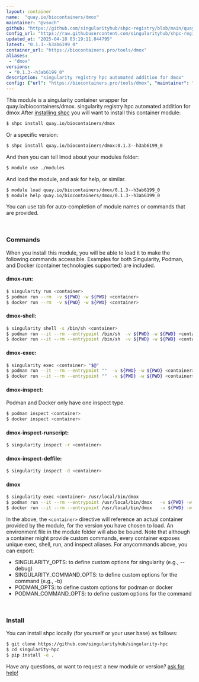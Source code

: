 ```yaml
---
layout: container
name:  "quay.io/biocontainers/dmox"
maintainer: "@vsoch"
github: "https://github.com/singularityhub/shpc-registry/blob/main/quay.io/biocontainers/dmox/container.yaml"
config_url: "https://raw.githubusercontent.com/singularityhub/shpc-registry/main/quay.io/biocontainers/dmox/container.yaml"
updated_at: "2025-04-18 03:19:11.844795"
latest: "0.1.3--h3ab6199_0"
container_url: "https://biocontainers.pro/tools/dmox"
aliases:
 - "dmox"
versions:
 - "0.1.3--h3ab6199_0"
description: "singularity registry hpc automated addition for dmox"
config: {"url": "https://biocontainers.pro/tools/dmox", "maintainer": "@vsoch", "description": "singularity registry hpc automated addition for dmox", "latest": {"0.1.3--h3ab6199_0": "sha256:6052484f8f96034f14df49ca153de9d8fc17a7caf46a23f939614083b2a2feed"}, "tags": {"0.1.3--h3ab6199_0": "sha256:6052484f8f96034f14df49ca153de9d8fc17a7caf46a23f939614083b2a2feed"}, "docker": "quay.io/biocontainers/dmox", "aliases": {"dmox": "/usr/local/bin/dmox"}}
---
```


This module is a singularity container wrapper for quay.io/biocontainers/dmox.
singularity registry hpc automated addition for dmox
After [installing shpc](#install) you will want to install this container module:


```bash
$ shpc install quay.io/biocontainers/dmox
```

Or a specific version:

```bash
$ shpc install quay.io/biocontainers/dmox:0.1.3--h3ab6199_0
```

And then you can tell lmod about your modules folder:

```bash
$ module use ./modules
```

And load the module, and ask for help, or similar.

```bash
$ module load quay.io/biocontainers/dmox/0.1.3--h3ab6199_0
$ module help quay.io/biocontainers/dmox/0.1.3--h3ab6199_0
```

You can use tab for auto-completion of module names or commands that are provided.

<br>

### Commands

When you install this module, you will be able to load it to make the following commands accessible.
Examples for both Singularity, Podman, and Docker (container technologies supported) are included.

#### dmox-run:

```bash
$ singularity run <container>
$ podman run --rm  -v ${PWD} -w ${PWD} <container>
$ docker run --rm  -v ${PWD} -w ${PWD} <container>
```

#### dmox-shell:

```bash
$ singularity shell -s /bin/sh <container>
$ podman run --it --rm --entrypoint /bin/sh  -v ${PWD} -w ${PWD} <container>
$ docker run --it --rm --entrypoint /bin/sh  -v ${PWD} -w ${PWD} <container>
```

#### dmox-exec:

```bash
$ singularity exec <container> "$@"
$ podman run --it --rm --entrypoint ""  -v ${PWD} -w ${PWD} <container> "$@"
$ docker run --it --rm --entrypoint ""  -v ${PWD} -w ${PWD} <container> "$@"
```

#### dmox-inspect:

Podman and Docker only have one inspect type.

```bash
$ podman inspect <container>
$ docker inspect <container>
```

#### dmox-inspect-runscript:

```bash
$ singularity inspect -r <container>
```

#### dmox-inspect-deffile:

```bash
$ singularity inspect -d <container>
```


#### dmox

```bash
$ singularity exec <container> /usr/local/bin/dmox
$ podman run --it --rm --entrypoint /usr/local/bin/dmox   -v ${PWD} -w ${PWD} <container> -c " $@"
$ docker run --it --rm --entrypoint /usr/local/bin/dmox   -v ${PWD} -w ${PWD} <container> -c " $@"
```



In the above, the `<container>` directive will reference an actual container provided
by the module, for the version you have chosen to load. An environment file in the
module folder will also be bound. Note that although a container
might provide custom commands, every container exposes unique exec, shell, run, and
inspect aliases. For anycommands above, you can export:

 - SINGULARITY_OPTS: to define custom options for singularity (e.g., --debug)
 - SINGULARITY_COMMAND_OPTS: to define custom options for the command (e.g., -b)
 - PODMAN_OPTS: to define custom options for podman or docker
 - PODMAN_COMMAND_OPTS: to define custom options for the command

<br>

### Install

You can install shpc locally (for yourself or your user base) as follows:

```bash
$ git clone https://github.com/singularityhub/singularity-hpc
$ cd singularity-hpc
$ pip install -e .
```

Have any questions, or want to request a new module or version? [ask for help!](https://github.com/singularityhub/singularity-hpc/issues)